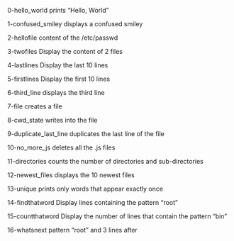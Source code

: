 0-hello_world
prints “Hello, World”

1-confused_smiley
displays a confused smiley

2-hellofile
content of the /etc/passwd

3-twofiles
Display the content of 2 files

4-lastlines
Display the last 10 lines

5-firstlines
Display the first 10 lines

6-third_line
displays the third line

7-file
creates a file

8-cwd_state
writes into the file 

9-duplicate_last_line
duplicates the last line of the file 

10-no_more_js
deletes all the .js files 

11-directories
counts the number of directories and sub-directories

12-newest_files
displays the 10 newest files

13-unique
prints only words that appear exactly once

14-findthatword
Display lines containing the pattern “root”

15-countthatword
Display the number of lines that contain the pattern “bin”

16-whatsnext
pattern “root” and 3 lines after
